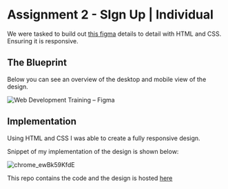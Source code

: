 # Assignment 2 - SIgn Up | Individual

We were tasked to build out [this figma](https://www.figma.com/file/URkPhPHkkWREdiIB21uvfE/Web-Development-Training?type=design&node-id=0%3A1&mode=design&t=KXSthmp0easnvUhR-1) details to detail with HTML and CSS. Ensuring it is responsive.

## The Blueprint

Below you can see an overview of the desktop and mobile view of the design.

![Web Development Training – Figma](https://github.com/ChigozieCO/assignment-02-for-individuals/assets/107365067/395916f0-84c9-4e07-9dea-0613a08c7924)

## Implementation

Using HTML and CSS I was able to create a fully responsive design.

Snippet of my implementation of the design is shown below:

![chrome_ewBk59KfdE](https://github.com/ChigozieCO/assignment-02-for-individuals/assets/107365067/e86ca32e-f645-460a-8c42-508b6fe71e2e)

This repo contains the code and the design is hosted [here](https://jazzy-queijadas-0b794f.netlify.app/)
